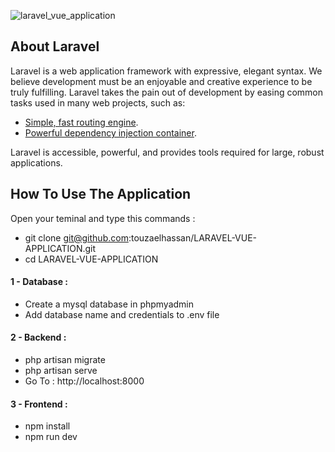 ![laravel_vue_application](https://user-images.githubusercontent.com/59705964/220050729-85693709-ea25-4430-8c10-e9b4dc5cb52a.png)

## About Laravel

Laravel is a web application framework with expressive, elegant syntax. We believe development must be an enjoyable and creative experience to be truly fulfilling. Laravel takes the pain out of development by easing common tasks used in many web projects, such as:

- [Simple, fast routing engine](https://laravel.com/docs/routing).
- [Powerful dependency injection container](https://laravel.com/docs/container).

Laravel is accessible, powerful, and provides tools required for large, robust applications.

## How To Use The Application

Open your teminal and type this commands :

- git clone git@github.com:touzaelhassan/LARAVEL-VUE-APPLICATION.git
- cd LARAVEL-VUE-APPLICATION

#### 1 - Database :

- Create a mysql database in phpmyadmin
- Add database name and credentials to .env file

#### 2 - Backend :

- php artisan migrate
- php artisan serve
- Go To : http://localhost:8000

#### 3 - Frontend :

- npm install
- npm run dev
